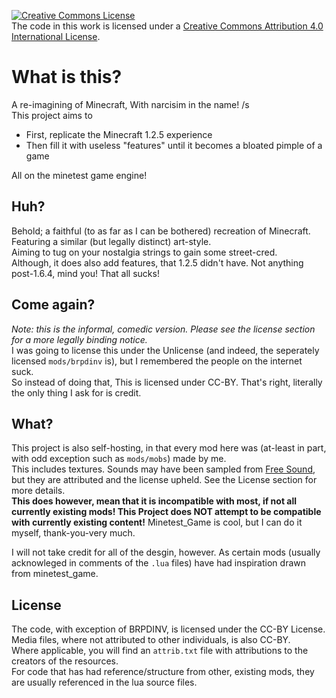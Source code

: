 <a rel="license" href="http://creativecommons.org/licenses/by/4.0/"><img alt="Creative Commons License" style="border-width:0" src="https://i.creativecommons.org/l/by/4.0/88x31.png" /></a><br />The code in this work is licensed under a <a rel="license" href="http://creativecommons.org/licenses/by/4.0/">Creative Commons Attribution 4.0 International License</a>.
# What is this?
A re-imagining of Minecraft, With narcisim in the name! /s\
This project aims to
 - First, replicate the Minecraft 1.2.5 experience
 - Then fill it with useless "features" until it becomes a bloated pimple of a game

All on the minetest game engine!

## Huh?
Behold; a faithful (to as far as I can be bothered) recreation of Minecraft. Featuring a similar (but legally distinct) art-style.\
Aiming to tug on your nostalgia strings to gain some street-cred.\
Although, it does also add features, that 1.2.5 didn't have. Not anything post-1.6.4, mind you! That all sucks!

## Come again?
*Note: this is the informal, comedic version. Please see the license section for a more legally binding notice.*\
I was going to license this under the Unlicense (and indeed, the seperately licensed `mods/brpdinv` is), but I remembered the people on the internet suck.\
So instead of doing that, This is licensed under CC-BY. That's right, literally the only thing I ask for is credit.

## What?
This project is also self-hosting, in that every mod here was (at-least in part, with odd exception such as `mods/mobs`) made by me.\
This includes textures. Sounds may have been sampled from [Free Sound](https://freesound.org/), but they are attributed and the license upheld. See the License section for more details.\
**This does however, mean that it is incompatible with most, if not all currently existing mods! This Project does NOT attempt to be compatible with currently existing content!**
Minetest_Game is cool, but I can do it myself, thank-you-very much.

I will not take credit for all of the desgin, however. As certain mods (usually acknowleged in comments of the `.lua` files) have had inspiration drawn from minetest_game.

## License
The code, with exception of BRPDINV, is licensed under the CC-BY License.\
Media files, where not attributed to other individuals, is also CC-BY.\
Where applicable, you will find an `attrib.txt` file with attributions to the creators of the resources.\
For code that has had reference/structure from other, existing mods, they are usually referenced in the lua source files.